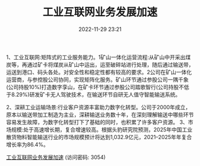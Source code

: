 ﻿---
title: 工业互联网业务发展加速
date: 2022-11-29 23:21
tags:
- 宝通科技
updated: 1970-01-01 08:00:00
---

1、工业互联网:矩阵式的工业服务能力。1矿山一体化运营流程:从矿山中开采出煤炭等，再通过矿卡将煤炭从矿山中运出，运至破碎站进行处理，随后通过输送带，运送到港口、码头各处。对安全性和稳定性都有较高的要求。2公司在矿山一体化运营商，与参控股公司协同，实现矩阵化服务。矿山环节通过参股公司一隅千象(公司持股10%)打造数字孪山，在矿卡环节通过参股公司踏歌智行(公司持股不低于8.29%)研发矿卡无人驾驶技术，在输送环节自研无人值守智能输送系统。
<!-- more -->
2、深耕工业运输场景:行业客户资源丰富助力数字化转型。公司于2000年成立，原本以输送带加工制造为主业，深耕输送业务数十年，在深刻理解输送中哪些环节容易发生故障，为数字化转型打下了基础的同时，也积累了许多客户资源。
3、市场规模:处于高速增长期，复合增速较高。根据头豹研究院预测，2025年中国工业散货物料智能输送行业的市场规模预计将达到1,032.9亿元，2021–2025年年复合增长率为86.4%。

[工业互联网业务发展加速](https://url12.ctfile.com/f/3948612-735802881-b826cf?p=3054)
(访问密码: 3054)

